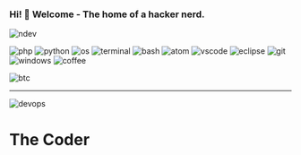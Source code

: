### Hi! 👋 Welcome - The home of a hacker nerd.

![ndev](https://user-images.githubusercontent.com/83667327/192144673-5bef0e50-ff12-4cb9-9811-7a81facda3f9.png)

![php](https://user-images.githubusercontent.com/83667327/168445215-8c4f50fb-0ab1-4e36-ad69-c40ad1eb85e1.svg)
![python](https://user-images.githubusercontent.com/83667327/152659843-ecee24e9-4f07-4d86-acf5-959844e8d9c5.svg)
![os](https://user-images.githubusercontent.com/83667327/152659846-9534104b-1a02-4155-a021-3e2438da2d7e.svg)
![terminal](https://user-images.githubusercontent.com/83667327/168467295-b725f68a-0931-49cf-9676-7b06c787bcaf.svg)
![bash](https://user-images.githubusercontent.com/83667327/152659847-5a6c99ad-a6a1-40db-a839-1227650aa264.svg)
![atom](https://user-images.githubusercontent.com/83667327/168445476-07984a79-cbd4-4b4e-b85c-e5a8c9fb9d8c.svg)
![vscode](https://user-images.githubusercontent.com/83667327/168444739-190dede5-4bd9-4bdf-8346-d19e609b43e0.svg)
![eclipse](https://user-images.githubusercontent.com/83667327/168467181-dc01faef-6671-4c1a-932a-46774e8b6013.svg)
![git](https://user-images.githubusercontent.com/83667327/168467178-bfb0becb-efa0-40eb-9387-f61e7469b427.svg)
![windows](https://user-images.githubusercontent.com/83667327/168466847-7b34dbc6-7ed6-446f-8308-0a4e686faca5.svg)
![coffee](https://user-images.githubusercontent.com/83667327/168467313-f2319351-c032-42a1-9292-f10985adb966.svg)

![btc](https://user-images.githubusercontent.com/83667327/152659372-dd16b83b-8c86-4ef7-98e1-992e6455f97f.svg)
<hr>

![devops](https://user-images.githubusercontent.com/83667327/159172679-1e3713e1-658c-4b42-b72d-0d0aa798ad4f.png)

<h1>The Coder</h1>

